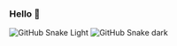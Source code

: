 ### Hello 👋

![GitHub Snake Light](https://github.com/grace-anand/grace-anand/blob/output/github-snake-coloured.gif#gh-light-mode-only)
![GitHub Snake dark](https://github.com/grace-anand/grace-anand/blob/output/github-snake-dark.svg#gh-dark-mode-only)
